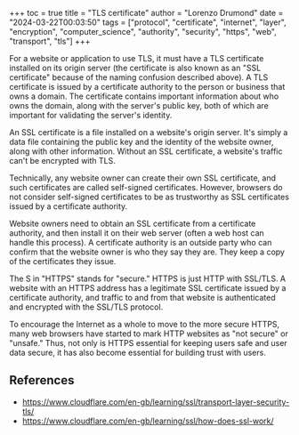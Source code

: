+++
toc = true
title = "TLS certificate"
author = "Lorenzo Drumond"
date = "2024-03-22T00:03:50"
tags = ["protocol",  "certificate",  "internet",  "layer",  "encryption",  "computer_science",  "authority",  "security",  "https",  "web",  "transport",  "tls"]
+++


For a website or application to use TLS, it must have a TLS certificate installed on its origin server (the certificate is also known as an "SSL certificate" because of the naming confusion described above). A TLS certificate is issued by a certificate authority to the person or business that owns a domain. The certificate contains important information about who owns the domain, along with the server's public key, both of which are important for validating the server's identity.

An SSL certificate is a file installed on a website's origin server. It's simply a data file containing the public key and the identity of the website owner, along with other information. Without an SSL certificate, a website's traffic can't be encrypted with TLS.

Technically, any website owner can create their own SSL certificate, and such certificates are called self-signed certificates. However, browsers do not consider self-signed certificates to be as trustworthy as SSL certificates issued by a certificate authority.

Website owners need to obtain an SSL certificate from a certificate authority, and then install it on their web server (often a web host can handle this process). A certificate authority is an outside party who can confirm that the website owner is who they say they are. They keep a copy of the certificates they issue.

The S in "HTTPS" stands for "secure." HTTPS is just HTTP with SSL/TLS. A website with an HTTPS address has a legitimate SSL certificate issued by a certificate authority, and traffic to and from that website is authenticated and encrypted with the SSL/TLS protocol.

To encourage the Internet as a whole to move to the more secure HTTPS, many web browsers have started to mark HTTP websites as "not secure" or "unsafe." Thus, not only is HTTPS essential for keeping users safe and user data secure, it has also become essential for building trust with users.

## References
- https://www.cloudflare.com/en-gb/learning/ssl/transport-layer-security-tls/
- https://www.cloudflare.com/en-gb/learning/ssl/how-does-ssl-work/

